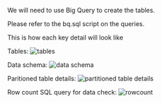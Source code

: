 We will need to use Big Query to create the tables.

Please refer to the bq.sql script on the queries.

This is how each key detail will look like

Tables:
![tables](https://github.com/yuxiangl6/zoomcamp24/assets/143888207/810112e3-540f-4df5-bc5b-baac343c6aa5)





Data schema:
![data schema](https://github.com/yuxiangl6/zoomcamp24/assets/143888207/f5ef77af-21b5-4c5b-bacc-d5517acd7c13)





Paritioned table details:
![partitioned table details](https://github.com/yuxiangl6/zoomcamp24/assets/143888207/3720a7ac-da89-4813-af4d-c88bc061218b)




Row count SQL query for data check:
![rowcount](https://github.com/yuxiangl6/zoomcamp24/assets/143888207/d70c3d86-371c-4038-8c93-0ed224202199)




